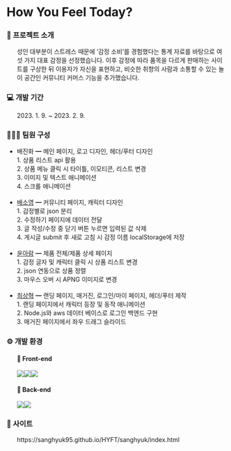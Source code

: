 # How You Feel Today?
<h3>📑 프로젝트 소개</h3>
<ul>성인 대부분이 스트레스 때문에 ‘감정 소비’를 경험했다는 통계 자료를 바탕으로 여섯 가지 대표 감정을 선정했습니다. 이후 감정에 따라 품목을 다르게 판매하는 사이트를 구상한 뒤 이용자가 자신을 표현하고, 비슷한 취향의 사람과 소통할 수 있는 놀이 공간인 커뮤니티 커머스 기능을 추가했습니다.</ul>
<h3>💻 개발 기간</h3>
<ul>2023. 1. 9. ~ 2023. 2. 9.</ul>
<h3>👩🏻‍💻 팀원 구성</h3>
<ul>
<li>
배진화 ━ 메인 페이지, 로고 디자인, 헤더/푸터 디자인
<br />
1. 상품 리스트 api 활용
<br />
2. 상품 메뉴 클릭 시 타이틀, 이모티콘, 리스트 변경
<br />
3. 이미지 및 텍스트 애니메이션
<br />
4. 스크롤 애니메이션
<br />
<br />
</li>
<li>
<a href="https://github.com/BaePippi/finalProject">배소영</a> ━ 커뮤니티 페이지, 캐릭터 디자인
<br />
1. 감정별로 json 분리
<br />
2. 수정하기 페이지에 데이터 전달
<br />
3. 글 작성/수정 중 닫기 버튼 누르면 입력된 값 삭제
<br />
4. 게시글 submit 후 새로 고침 시 감정 이름 localStorage에 저장
<br />
<br />
</li>
<li>
<a href="https://github.com/YUNAHRAM/hyft">윤아람</a> ━ 제품 전체/제품 상세 페이지
<br />
1. 감정 글자 및 캐릭터 클릭 시 상품 리스트 변경
<br />
2. json 연동으로 상품 정렬
<br />
3. 마우스 오버 시 APNG 이미지로 변경
<br />
<br />
</li>
<li>
<a href="https://github.com/sanghyuk95/HYFT">최상혁</a> ━ 랜딩 페이지, 매거진, 로그인/마이 페이지, 헤더/푸터 제작
<br />
1. 랜딩 페이지에서 캐릭터 등장 및 동작 애니메이션
<br />
2. Node.js와 aws 데이터 베이스로 로그인 백엔드 구현
<br />
3. 매거진 페이지에서 좌우 드래그 슬라이드
<br />
</li>
</ul>
<h3>⚙ 개발 환경</h3>
<ul>
<h4>🔨 Front-end</h4>
<img src="https://img.shields.io/badge/html5-F24E1E?style=for-the-badge&logo=html5&logoColor=black"><img src="https://img.shields.io/badge/css3-1572B6?style=for-the-badge&logo=CSS3&logoColor=white"><img src="https://img.shields.io/badge/javascript-764ABC?style=for-the-badge&logo=JavaScript&logoColor=purple">
<br />
<h4>🔨 Back-end</h4>
<img src="https://img.shields.io/badge/nodedotjs-339933?style=for-the-badge&logo=nodedotjs&logoColor=black"><img src="https://img.shields.io/badge/mysql-4479A1?style=for-the-badge&logo=mysql&logoColor=white">
</ul>
<h3>🔎 사이트</h3>
<ul>https://sanghyuk95.github.io/HYFT/sanghyuk/index.html</ul>
